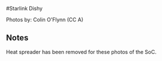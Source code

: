 #Starlink Dishy

Photos by: Colin O'Flynn (CC A)

## Notes

Heat spreader has been removed for these photos of the SoC.

